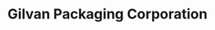 ---
title: "Gilvan Packaging Corporation"
url: /valenzuela/gilvan-packaging-corporation/
shop: shop
---